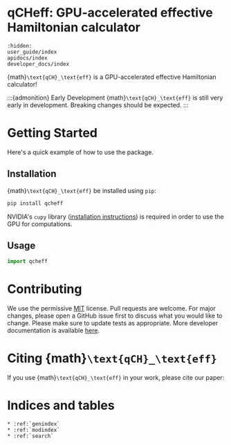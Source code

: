 # qCHeff: GPU-accelerated effective Hamiltonian calculator

```{toctree} 
:hidden: 
user_guide/index
apidocs/index
developer_docs/index
```

{math}`\text{qCH}_\text{eff}` is a GPU-accelerated effective Hamiltonian calculator! 

:::{admonition} Early Development
{math}`\text{qCH}_\text{eff}` is still very early in development. Breaking changes should be expected.
:::

# Getting Started

Here's a quick example of how to use the package.

## Installation


{math}`\text{qCH}_\text{eff}` be installed using `pip`:
```bash
pip install qcheff
 ```
NVIDIA's `cupy` library ([installation instructions](https://docs.cupy.dev/en/stable/install.html#))  is required in order to use the GPU for computations. 

## Usage

```python
import qcheff
```

# Contributing

We use the permissive [MIT](https://choosealicense.com/licenses/mit/) license. Pull requests are welcome. For major changes, please open a GitHub issue first to discuss what you would like to change. Please make sure to update tests as appropriate. More developer documentation is available [here](developer_docs/index).

# Citing {math}`\text{qCH}_\text{eff}`
 If you use {math}`\text{qCH}_\text{eff}` in your work, please cite our paper: 


# Indices and tables

```{eval-rst}
* :ref:`genindex`
* :ref:`modindex`
* :ref:`search`
```
